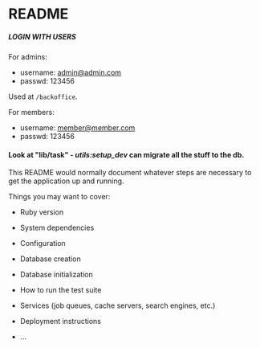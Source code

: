 # README

##### LOGIN WITH USERS

For admins:
* username: admin@admin.com
* passwd: 123456

Used at `/backoffice`.

For members:
* username: member@member.com
* passwd: 123456

#### Look at "lib/task" - *utils:setup_dev* can migrate all the stuff to the db.

This README would normally document whatever steps are necessary to get the
application up and running.

Things you may want to cover:

* Ruby version

* System dependencies

* Configuration

* Database creation

* Database initialization

* How to run the test suite

* Services (job queues, cache servers, search engines, etc.)

* Deployment instructions

* ...
